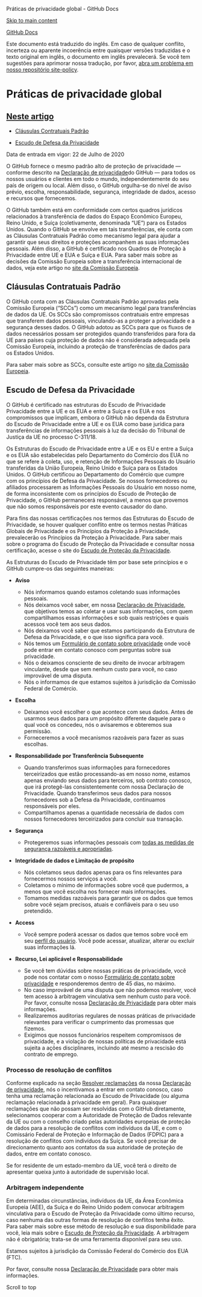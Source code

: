 Práticas de privacidade global - GitHub Docs

[Skip to main content](#main-content)

[](/pt)[GitHub Docs](/pt)

Este documento está traduzido do inglês. Em caso de qualquer conflito, incerteza ou aparente incoerência entre quaisquer versões traduzidas e o texto original em inglês, o documento em inglês prevalecerá. Se você tem sugestões para aprimorar nossa tradução, por favor, [abra um problema em nosso repositório site-policy](https://github.com/github/site-policy/issues).

Práticas de privacidade global
==========

[Neste artigo](/github/site-policy/global-privacy-practices#in-this-article)
----------

* [Cláusulas Contratuais Padrão](#standard-contractual-clauses)

* [Escudo de Defesa da Privacidade](#privacy-shield-framework)

Data de entrada em vigor: 22 de Julho de 2020

O GitHub fornece o mesmo padrão alto de proteção de privacidade — conforme descrito na [Declaração de privacidade](/pt/github/site-policy/github-privacy-statement#githubs-global-privacy-practices)do GitHub — para todos os nossos usuários e clientes em todo o mundo, independentemente do seu país de origem ou local. Além disso, o GitHub orgulha-se do nível de aviso prévio, escolha, responsabilidade, segurança, integridade de dados, acesso e recursos que fornecemos.

O GitHub também está em conformidade com certos quadros jurídicos relacionados à transferência de dados do Espaço Econômico Europeu, Reino Unido, e Suíça (coletivamente, denominada “UE”) para os Estados Unidos. Quando o GitHub se envolve em tais transferências, ele conta com as Cláusulas Contratuais Padrão como mecanismo legal para ajudar a garantir que seus direitos e proteções acompanhem as suas informações pessoais. Além disso, a GitHub é certificado nos Quadros de Proteção à Privacidade entre UE e EUA e Suíça e EUA. Para saber mais sobre as decisões da Comissão Europeia sobre a transferência internacional de dados, veja este artigo no [site da Comissão Europeia](https://ec.europa.eu/info/law/law-topic/data-protection/international-dimension-data-protection_en).

[](#standard-contractual-clauses)Cláusulas Contratuais Padrão
----------

O GitHub conta com as Cláusulas Contratuais Padrão aprovadas pela Comissão Europeia (“SCCs”) como um mecanismo legal para transferências de dados da UE. Os SCCs são compromissos contratuais entre empresas que transferem dados pessoais, vinculando-as a proteger a privacidade e a segurança desses dados. O GitHub adotou as SCCs para que os fluxos de dados necessários possam ser protegidos quando transferidos para fora da UE para países cuja proteção de dados não é considerada adequada pela Comissão Europeia, incluindo a proteção de transferências de dados para os Estados Unidos.

Para saber mais sobre as SCCs, consulte este artigo no [site da Comissão Europeia](https://ec.europa.eu/info/law/law-topic/data-protection/international-dimension-data-protection/standard-contractual-clauses-scc_en).

[](#privacy-shield-framework)Escudo de Defesa da Privacidade
----------

O GitHub é certificado nas estruturas do Escudo de Privacidade Privacidade entre a UE e os EUA e entre a Suíça e os EUA e nos compromissos que implicam, embora o GitHub não dependa da Estrutura do Escudo de Privacidade entre a UE e os EUA como base jurídica para transferências de informações pessoais à luz da decisão do Tribunal de Justiça da UE no processo C-311/18.

Os Estruturas do Escudo de Privacidade entre a UE e os EU e entre a Suíça e os EUA são estabelecidas pelo Departamento do Comércio dos EUA no que se refere à coleta, uso, e retenção de Informações Pessoais do Usuário transferidas da União Europeia, Reino Unido e Suíça para os Estados Unidos. O GitHub certificou ao Departamento do Comércio que cumpre com os princípios de Defesa da Privacidade. Se nossos fornecedores ou afiliados processarem as Informações Pessoais do Usuário em nosso nome, de forma inconsistente com os princípios do Escudo de Proteção de Privacidade, o GitHub permanecerá responsável, a menos que provemos que não somos responsáveis por este evento causador do dano.

Para fins das nossas certificações nos termos das Estruturas do Escudo de Privacidade, se houver qualquer conflito entre os termos nestas Práticas Globais de Privacidade e os Princípios da Proteção à Privacidade, prevalecerão os Princípios da Proteção à Privacidade. Para saber mais sobre o programa do Escudo de Proteção da Privacidade e consultar nossa certificação, acesse o site do [Escudo de Proteção da Privacidade](https://www.privacyshield.gov/).

As Estruturas do Escudo de Privacidade têm por base sete princípios e o GitHub cumpre-os das seguintes maneiras:

* **Aviso**
  * Nós informamos quando estamos coletando suas informações pessoais.
  * Nós deixamos você saber, em nossa [Declaração de Privacidade](/pt/articles/github-privacy-statement), que objetivos temos ao coletar e usar suas informações, com quem compartilhamos essas informações e sob quais restrições e quais acessos você tem aos seus dados.
  * Nós deixamos você saber que estamos participando da Estrutura de Defesa da Privacidade, e o que isso significa para você.
  * Nós temos um [Formulário de contato sobre privacidade](https://github.com/contact/privacy) onde você pode entrar em contato conosco com perguntas sobre sua privacidade.
  * Nós o deixamos consciente de seu direito de invocar arbitragem vinculante, desde que sem nenhum custo para você, no caso improvável de uma disputa.
  * Nós o informamos de que estamos sujeitos à jurisdição da Comissão Federal de Comércio.

* **Escolha**
  * Deixamos você escolher o que acontece com seus dados. Antes de usarmos seus dados para um propósito diferente daquele para o qual você os concedeu, nós o avisaremos e obteremos sua permissão.
  * Forneceremos a você mecanismos razoáveis para fazer as suas escolhas.

* **Responsabilidade por Transferência Subsequente**
  * Quando transferimos suas informações para fornecedores terceirizados que estão processando-as em nosso nome, estamos apenas enviando seus dados para terceiros, sob contrato conosco, que irá protegê-las consistentemente com nossa Declaração de Privacidade. Quando transferimos seus dados para nossos fornecedores sob a Defesa da Privacidade, continuamos responsáveis por eles.
  * Compartilhamos apenas a quantidade necessária de dados com nossos fornecedores terceirizados para concluir sua transação.

* **Segurança**
  * Protegeremos suas informações pessoais com [todas as medidas de segurança razoáveis e apropriadas](https://github.com/security).

* **Integridade de dados e Limitação de propósito**
  * Nós coletamos seus dados apenas para os fins relevantes para fornecermos nossos serviços a você.
  * Coletamos o mínimo de informações sobre você que pudermos, a menos que você escolha nos fornecer mais informações.
  * Tomamos medidas razoáveis para garantir que os dados que temos sobre você sejam precisos, atuais e confiáveis para o seu uso pretendido.

* **Access**
  * Você sempre poderá acessar os dados que temos sobre você em seu [perfil do usuário](https://github.com/settings/profile). Você pode acessar, atualizar, alterar ou excluir suas informações lá.

* **Recurso, Lei aplicável e Responsabilidade**
  * Se você tem dúvidas sobre nossas práticas de privacidade, você pode nos contatar com o nosso [Formulário de contato sobre privacidade](https://github.com/contact/privacy) e responderemos dentro de 45 dias, no máximo.
  * No caso improvável de uma disputa que não podemos resolver, você tem acesso à arbitragem vinculativa sem nenhum custo para você. Por favor, consulte nossa [Declaração de Privacidade](/pt/articles/github-privacy-statement) para obter mais informações.
  * Realizaremos auditorias regulares de nossas práticas de privacidade relevantes para verificar o cumprimento das promessas que fizemos.
  * Exigimos que nossos funcionários respeitem compromissos de privacidade, e a violação de nossas políticas de privacidade está sujeita a ações disciplinares, incluindo até mesmo a rescisão do contrato de emprego.

### [](#dispute-resolution-process)Processo de resolução de conflitos ###

Conforme explicado na seção [Resolver reclamações](/pt/github/site-policy/github-privacy-statement#resolving-complaints) da nossa [Declaração de privacidade](/pt/github/site-policy/github-privacy-statement), nós o incentivamos a entrar em contato conosco, caso tenha uma reclamação relacionada ao Escudo de Privacidade (ou alguma reclamação relacionada à privacidade em geral). Para quaisquer reclamações que não possam ser resolvidas com o GitHub diretamente, selecionamos cooperar com a Autoridade de Proteção de Dados relevante da UE ou com o conselho criado pelas autoridades europeias de proteção de dados para a resolução de conflitos com indivíduos da UE, e com o Comissário Federal de Proteção e Informação de Dados (FDPIC) para a resolução de conflitos com indivíduos da Suíça. Se você precisar de direcionamento quanto aos contatos da sua autoridade de proteção de dados, entre em contato conosco.

Se for residente de um estado-membro da UE, você terá o direito de apresentar queixa junto à autoridade de supervisão local.

### [](#independent-arbitration)Arbitragem independente ###

Em determinadas circunstâncias, indivíduos da UE, da Área Econômica Europeia (AEE), da Suíça e do Reino Unido podem convocar arbitragem vinculativa para o Escudo de Proteção da Privacidade como último recurso, caso nenhuma das outras formas de resolução de conflitos tenha êxito. Para saber mais sobre esse método de resolução e sua disponibilidade para você, leia mais sobre o [Escudo de Proteção da Privacidade](https://www.privacyshield.gov/article?id=ANNEX-I-introduction). A arbitragem não é obrigatória; trata-se de uma ferramenta disponível para seu uso.

Estamos sujeitos à jurisdição da Comissão Federal do Comércio dos EUA (FTC).

Por favor, consulte nossa [Declaração de Privacidade](/pt/articles/github-privacy-statement) para obter mais informações.

Scroll to top
